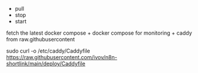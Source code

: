 - pull
- stop
- start

fetch the latest docker compose + docker compose for monitoring + caddy from raw.githubusercontent

sudo curl -o /etc/caddy/Caddyfile https://raw.githubusercontent.com/ivov/n8n-shortlink/main/deploy/Caddyfile